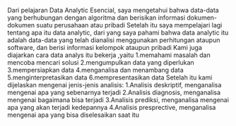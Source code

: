 Dari pelajaran Data Analytic Esencial, saya mengetahui bahwa data-data yang berhubungan dengan algoritma dan berisikan informasi dokumen-dokumen suatu perusahaan atau pribadi
Setelah itu saya mempelajari lagi tentang apa itu data analytic, dari yang saya pahami bahwa data analytic itu adalah data-data yang telah dianalisi menggunakan perhitungan ataupun software, dan berisi informasi kelompok ataupun pribadi 
Kami juga diajarkan cara data analys itu bekerja ,yaitu
1.memahami masalah dan mencoba mencari solusi
2.mengumpulkan data yang diperlukan
3.mempersiapkan data 
4.menganalisa dan menambang data
5.menginterpretasikan data
6.mempresentasikan data
Setelah itu kami dijelaskan mengenai jenis-jenis analisis:
1.Analisis deskriptif, menganalisa mengenai apa yang sebenarnya terjadi 
2.Analisis diagnosis, menganalisa mengenai bagaimana bisa terjadi
3.Analisis prediksi, menganalisa mengenai apa yang akan terjadi kedepannya
4.Analisis presprective, menganalisa mengenai apa yang bisa diselesaikan saat itu
